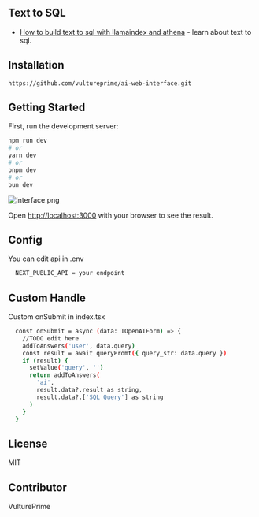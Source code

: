 ## Text to SQL

- [How to build text to sql with llamaindex and athena](https://www.vultureprime.com/how-to/how-to-build-text-to-sql-with-llamaindex-and-athena) - learn about text to sql.

## Installation

```
https://github.com/vultureprime/ai-web-interface.git
```

## Getting Started

First, run the development server:

```bash
npm run dev
# or
yarn dev
# or
pnpm dev
# or
bun dev
```

![interface.png](https://github.com/vultureprime/ai-web-interface/blob/main/next-text-to-sql/image/interface.png)

Open [http://localhost:3000](http://localhost:3000) with your browser to see the result.

## Config

You can edit api in .env

```bash
  NEXT_PUBLIC_API = your endpoint
```

## Custom Handle

Custom onSubmit in index.tsx

```bash
  const onSubmit = async (data: IOpenAIForm) => {
    //TODO edit here
    addToAnswers('user', data.query)
    const result = await queryPromt({ query_str: data.query })
    if (result) {
      setValue('query', '')
      return addToAnswers(
        'ai',
        result.data?.result as string,
        result.data?.['SQL Query'] as string
      )
    }
  }

```

## License

MIT

## Contributor

VulturePrime
